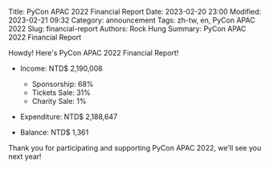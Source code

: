 Title: PyCon APAC 2022 Financial Report
Date: 2023-02-20 23:00
Modified: 2023-02-21 09:32
Category: announcement
Tags: zh-tw, en, PyCon APAC 2022
Slug: financial-report
Authors: Rock Hung
Summary: PyCon APAC 2022 Financial Report
<!--more-->
Howdy!
Here's PyCon APAC 2022 Financial Report!

* Income: NTD$ 2,190,008
    * Sponsorship: 68%
    * Tickets Sale: 31%
    * Charity Sale: 1%

* Expenditure: NTD$ 2,188,647

* Balance: NTD$ 1,361

Thank you for participating and supporting PyCon APAC 2022, we'll see you next year!
